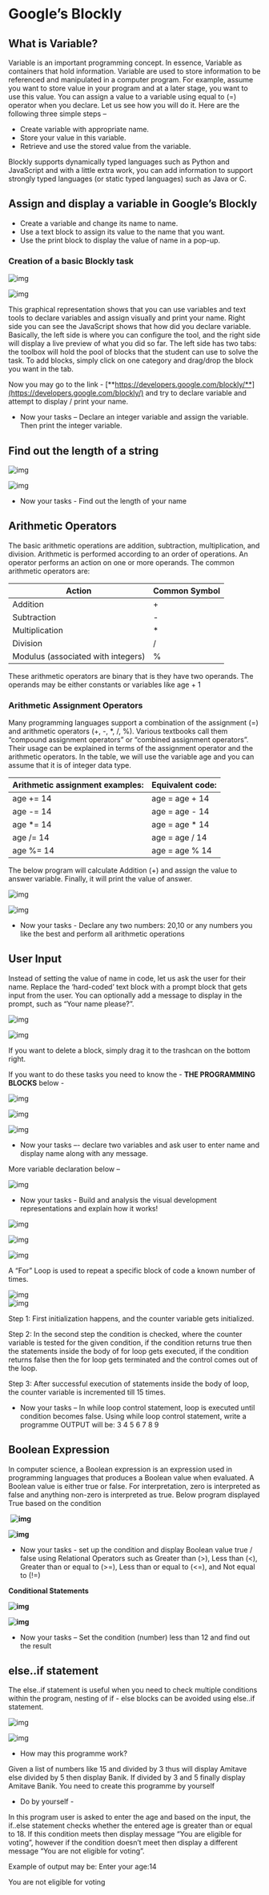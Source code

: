 # Google’s Blockly

## What is Variable?

Variable is an important programming concept. In essence, Variable as containers that hold information. Variable are used to store information to be referenced and manipulated in a computer program. For example, assume you want to store value in your program and at a later stage, you want to use this value. You can assign a value to a variable using equal to (=) operator when you declare. Let us see how you will do it. Here are the following three simple steps – 

- Create variable with appropriate name.
- Store your value in this variable.
- Retrieve and use the stored value from the variable.

Blockly supports dynamically typed languages such as Python and JavaScript and with a little extra work, you can add information to support strongly typed languages (or static typed languages) such as Java or C.

## Assign and display a variable in Google’s Blockly

- Create a variable and change its name to name.
- Use a text block to assign its value to the name that you want.
- Use the print block to display the value of name in a pop-up.

### Creation of a basic Blockly task

  ![img](file:///C:/Users/KEVIN~1.CHA/AppData/Local/Temp/msohtmlclip1/01/clip_image002.jpg)  

![img](file:///C:/Users/KEVIN~1.CHA/AppData/Local/Temp/msohtmlclip1/01/clip_image004.jpg)

This graphical representation shows that you can use variables and text tools to declare variables and assign visually and print your name. Right side you can see the JavaScript shows that how did you declare variable. Basically, the left side is where you can configure the tool, and the right side will display a live preview of what you did so far. The left side has two tabs: the toolbox will hold the pool of blocks that the student can use to solve the task. To add blocks, simply click on one category and drag/drop the block you want in the tab.

Now you may go to the link - [**https://developers.google.com/blockly/**](https://developers.google.com/blockly/) and try to declare variable and attempt to display / print your name. 

- Now your tasks – Declare an integer variable and assign the variable. Then print the integer variable. 

## Find out the length of a string

  ![img](file:///C:/Users/KEVIN~1.CHA/AppData/Local/Temp/msohtmlclip1/01/clip_image006.jpg)  

![img](file:///C:/Users/KEVIN~1.CHA/AppData/Local/Temp/msohtmlclip1/01/clip_image008.jpg)

- Now your tasks - Find out the length of your name  

## Arithmetic Operators

The basic arithmetic operations are addition, subtraction, multiplication, and division. Arithmetic is performed according to an order of operations. An operator performs an action on one or more operands. The common arithmetic operators are:   

| **Action**                         | **Common Symbol** |
| ---------------------------------- | ----------------- |
| Addition                           | +                 |
| Subtraction                        | -                 |
| Multiplication                     | *                 |
| Division                           | /                 |
| Modulus (associated with integers) | %                 |

These arithmetic operators are binary that is they have two operands. The operands may be either constants or variables like age + 1

### Arithmetic Assignment Operators

Many programming languages support a combination of the assignment (=) and arithmetic operators (+, -, *, /, %). Various textbooks call them “compound assignment operators” or “combined assignment operators”. Their usage can be explained in terms of the assignment operator and the arithmetic operators. In the table, we will use the variable age and you can assume that it is of integer data type.

| **Arithmetic assignment examples:** | **Equivalent code:** |
| ----------------------------------- | -------------------- |
| age += 14                           | age = age + 14       |
| age -= 14                           | age = age - 14       |
| age *= 14                           | age = age * 14       |
| age /= 14                           | age = age / 14       |
| age %= 14                           | age = age % 14       |

The below program will calculate Addition (+) and assign the value to answer variable. Finally, it will print the value of answer. 

  ![img](file:///C:/Users/KEVIN~1.CHA/AppData/Local/Temp/msohtmlclip1/01/clip_image010.jpg)  

![img](file:///C:/Users/KEVIN~1.CHA/AppData/Local/Temp/msohtmlclip1/01/clip_image012.jpg)

- Now your tasks - Declare any two numbers: 20,10 or any numbers you like the best and perform all arithmetic operations 

## User Input

Instead of setting the value of name in code, let us ask the user for their name. Replace the ‘hard-coded’ text block with a prompt block that gets input from the user. You can optionally add a message to display in the prompt, such as “Your name please?”.

  ![img](file:///C:/Users/KEVIN~1.CHA/AppData/Local/Temp/msohtmlclip1/01/clip_image014.jpg)  

![img](file:///C:/Users/KEVIN~1.CHA/AppData/Local/Temp/msohtmlclip1/01/clip_image016.jpg)

If you want to delete a block, simply drag it to the trashcan on the bottom right.

If you want to do these tasks you need to know the - **THE PROGRAMMING BLOCKS** below -  

![img](file:///C:/Users/KEVIN~1.CHA/AppData/Local/Temp/msohtmlclip1/01/clip_image018.jpg)

![img](file:///C:/Users/KEVIN~1.CHA/AppData/Local/Temp/msohtmlclip1/01/clip_image020.jpg)

![img](file:///C:/Users/KEVIN~1.CHA/AppData/Local/Temp/msohtmlclip1/01/clip_image022.jpg)

- Now your tasks –- declare two variables and ask user to enter name and display name along with any message. 

More variable declaration below – 

![img](file:///C:/Users/KEVIN~1.CHA/AppData/Local/Temp/msohtmlclip1/01/clip_image024.jpg)

- Now your tasks - Build and analysis the visual development representations and explain how it works!

![img](file:///C:/Users/KEVIN~1.CHA/AppData/Local/Temp/msohtmlclip1/01/clip_image026.jpg)

![img](file:///C:/Users/KEVIN~1.CHA/AppData/Local/Temp/msohtmlclip1/01/clip_image028.jpg)

![img](file:///C:/Users/KEVIN~1.CHA/AppData/Local/Temp/msohtmlclip1/01/clip_image030.jpg)

A “For” Loop is used to repeat a specific block of code a known number of times. 

  ![img](file:///C:/Users/KEVIN~1.CHA/AppData/Local/Temp/msohtmlclip1/01/clip_image032.jpg)  
 ![img](file:///C:/Users/KEVIN~1.CHA/AppData/Local/Temp/msohtmlclip1/01/clip_image034.jpg)

Step 1: First initialization happens, and the counter variable gets initialized.

Step 2: In the second step the condition is checked, where the counter variable is tested for the given condition, if the condition returns true then the statements inside the body of for loop gets executed, if the condition returns false then the for loop gets terminated and the control comes out of the loop.

Step 3: After successful execution of statements inside the body of loop, the counter variable is incremented till 15 times. 

- Now your tasks – In while loop control statement, loop is executed until condition becomes false. Using while loop control statement, write a programme OUTPUT will be: 3 4 5 6 7 8 9

## Boolean Expression

In computer science, a Boolean expression is an expression used in programming languages that produces a Boolean value when evaluated. A Boolean value is either true or false. For interpretation, zero is interpreted as false and anything non-zero is interpreted as true. Below program displayed True based on the condition

​       **![img](file:///C:/Users/KEVIN~1.CHA/AppData/Local/Temp/msohtmlclip1/01/clip_image036.jpg)**  

**![img](file:///C:/Users/KEVIN~1.CHA/AppData/Local/Temp/msohtmlclip1/01/clip_image038.jpg)**

- Now your tasks - set up the condition and display Boolean value true / false using Relational Operators such as Greater than (>), Less than (<), Greater than or equal to (>=), Less than or equal to (<=), and Not equal to (!=) 

**Conditional Statements** 

   **![img](file:///C:/Users/KEVIN~1.CHA/AppData/Local/Temp/msohtmlclip1/01/clip_image040.jpg)**  

**![img](file:///C:/Users/KEVIN~1.CHA/AppData/Local/Temp/msohtmlclip1/01/clip_image042.jpg)**

- Now your tasks – Set the condition (number) less than 12 and find out the result 

## else..if statement

The else..if statement is useful when you need to check multiple conditions within the program, nesting of if - else blocks can be avoided using else..if statement.

  ![img](file:///C:/Users/KEVIN~1.CHA/AppData/Local/Temp/msohtmlclip1/01/clip_image044.jpg)  

![img](file:///C:/Users/KEVIN~1.CHA/AppData/Local/Temp/msohtmlclip1/01/clip_image046.jpg)

- How may this programme work?

Given a list of numbers like 15 and divided by 3 thus will display Amitave else divided by 5 then display Banik. If divided by 3 and 5 finally display Amitave Banik. You need to create this programme by yourself 

- Do by yourself - 

In this program user is asked to enter the age and based on the input, the if..else statement checks whether the entered age is greater than or equal to 18. If this condition meets then display message “You are eligible for voting”, however if the condition doesn’t meet then display a different message “You are not eligible for voting”. 

Example of output may be: Enter your age:14

You are not eligible for voting 